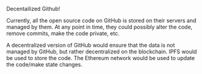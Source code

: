 Decentailized Github!

Currently, all the open source code on GitHub is stored on their servers and managed by them. At any point in time, they could possibly alter the code, remove commits, make the code private, etc. 

A decentralized version of GitHub would ensure that the data is not managed by GitHub, but rather decentralized on the blockchain. IPFS would be used to store the code. The Ethereum network would be used to update the code/make state changes.

